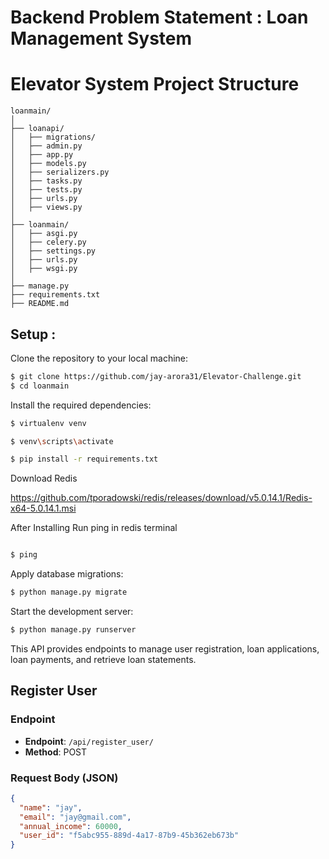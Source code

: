 
# Backend Problem Statement : Loan Management System

# Elevator System Project Structure

```plaintext
loanmain/
│
├── loanapi/
│   ├── migrations/
│   ├── admin.py
│   ├── app.py
│   ├── models.py
│   ├── serializers.py
│   ├── tasks.py
│   ├── tests.py
│   ├── urls.py
│   ├── views.py
│
├── loanmain/
│   ├── asgi.py
│   ├── celery.py
│   ├── settings.py
│   ├── urls.py
│   ├── wsgi.py
│  
├── manage.py
├── requirements.txt
├── README.md

```

<h2>Setup :</h2>

Clone the repository to your local machine:
```sh
$ git clone https://github.com/jay-arora31/Elevator-Challenge.git
$ cd loanmain
```
Install the required dependencies:
```sh
$ virtualenv venv


```
```sh
$ venv\scripts\activate


```
```sh
$ pip install -r requirements.txt


```
Download Redis

https://github.com/tporadowski/redis/releases/download/v5.0.14.1/Redis-x64-5.0.14.1.msi

After Installing Run ping in redis terminal
```sh

$ ping


```
Apply database migrations:
```sh
$ python manage.py migrate


```

Start the development server:
```sh
$ python manage.py runserver


```

This API provides endpoints to manage user registration, loan applications, loan payments, and retrieve loan statements.

## Register User
### Endpoint
- **Endpoint**: `/api/register_user/`
- **Method**: POST

### Request Body (JSON)
```json
{
  "name": "jay",
  "email": "jay@gmail.com",
  "annual_income": 60000,
  "user_id": "f5abc955-889d-4a17-87b9-45b362eb673b"
}
